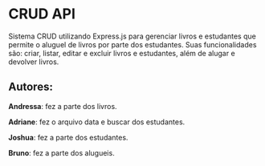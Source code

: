 # CRUD API
Sistema CRUD utilizando Express.js para gerenciar livros e estudantes que permite o aluguel de livros por parte dos estudantes. Suas funcionalidades são: criar, listar, editar e excluir livros e estudantes, além de alugar e devolver livros. 


## Autores:

**Andressa**: fez a parte dos livros.

**Adriane**: fez o arquivo data e buscar dos estudantes.

**Joshua**: fez a parte dos estudantes.

**Bruno**: fez a parte dos alugueis.
